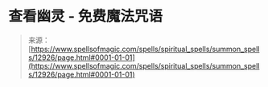 <!--yml

category: 未分类

date: 2024-06-12 18:50:56

-->

# 查看幽灵 - 免费魔法咒语

> 来源：[https://www.spellsofmagic.com/spells/spiritual_spells/summon_spells/12926/page.html#0001-01-01](https://www.spellsofmagic.com/spells/spiritual_spells/summon_spells/12926/page.html#0001-01-01)
